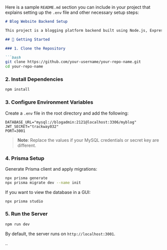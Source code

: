 Here is a sample `README.md` section you can include in your project that explains setting up the `.env` file and other necessary setup steps:

````markdown
# Blog Website Backend Setup

This project is a blogging platform backend built using Node.js, Express.js, MySQL, and Prisma ORM.

## 🚀 Getting Started

### 1. Clone the Repository

```bash
git clone https://github.com/your-username/your-repo-name.git
cd your-repo-name
````

### 2. Install Dependencies

```bash
npm install
```

### 3. Configure Environment Variables

Create a `.env` file in the root directory and add the following:

```env
DATABASE_URL="mysql://blogadmin:2121@localhost:3306/myblog"
JWT_SECRET="trackway032"
PORT=3001
```

> **Note**: Replace the values if your MySQL credentials or secret key are different.

### 4. Prisma Setup

Generate Prisma client and apply migrations:

```bash
npx prisma generate
npx prisma migrate dev --name init
```

If you want to view the database in a GUI:

```bash
npx prisma studio
```

### 5. Run the Server

```bash
npm run dev
```

By default, the server runs on `http://localhost:3001`.

..


